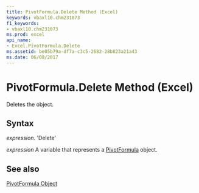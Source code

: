 ```yaml
---
title: PivotFormula.Delete Method (Excel)
keywords: vbaxl10.chm231073
f1_keywords:
- vbaxl10.chm231073
ms.prod: excel
api_name:
- Excel.PivotFormula.Delete
ms.assetid: be05b79a-df7a-c3c5-2682-28b823a21a43
ms.date: 06/08/2017
---
```



# PivotFormula.Delete Method (Excel)

Deletes the object.


## Syntax

 _expression_. 'Delete'

 _expression_ A variable that represents a [PivotFormula](./Excel.PivotFormula.md) object.


## See also


[PivotFormula Object](Excel.PivotFormula.md)

